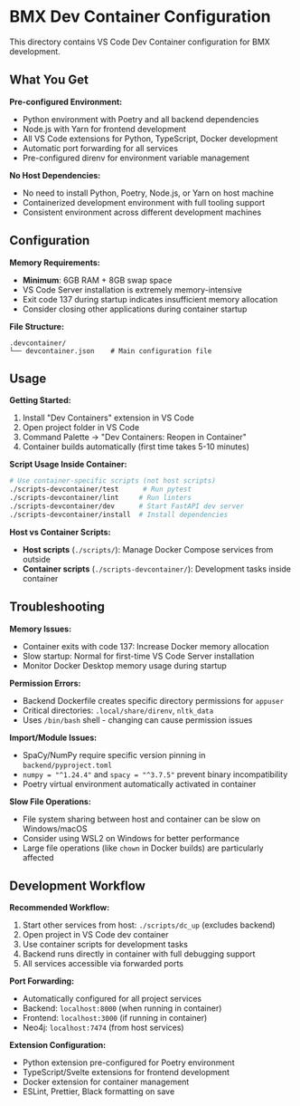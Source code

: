 # BMX Dev Container Configuration

This directory contains VS Code Dev Container configuration for BMX development.

## What You Get

**Pre-configured Environment:**
- Python environment with Poetry and all backend dependencies
- Node.js with Yarn for frontend development
- All VS Code extensions for Python, TypeScript, Docker development
- Automatic port forwarding for all services
- Pre-configured direnv for environment variable management

**No Host Dependencies:**
- No need to install Python, Poetry, Node.js, or Yarn on host machine
- Containerized development environment with full tooling support
- Consistent environment across different development machines

## Configuration

**Memory Requirements:**
- **Minimum**: 6GB RAM + 8GB swap space
- VS Code Server installation is extremely memory-intensive
- Exit code 137 during startup indicates insufficient memory allocation
- Consider closing other applications during container startup

**File Structure:**
```
.devcontainer/
└── devcontainer.json    # Main configuration file
```

## Usage

**Getting Started:**
1. Install "Dev Containers" extension in VS Code
2. Open project folder in VS Code
3. Command Palette → "Dev Containers: Reopen in Container"
4. Container builds automatically (first time takes 5-10 minutes)

**Script Usage Inside Container:**
```bash
# Use container-specific scripts (not host scripts)
./scripts-devcontainer/test      # Run pytest
./scripts-devcontainer/lint     # Run linters
./scripts-devcontainer/dev      # Start FastAPI dev server
./scripts-devcontainer/install  # Install dependencies
```

**Host vs Container Scripts:**
- **Host scripts** (`./scripts/`): Manage Docker Compose services from outside
- **Container scripts** (`./scripts-devcontainer/`): Development tasks inside container

## Troubleshooting

**Memory Issues:**
- Container exits with code 137: Increase Docker memory allocation
- Slow startup: Normal for first-time VS Code Server installation
- Monitor Docker Desktop memory usage during startup

**Permission Errors:**
- Backend Dockerfile creates specific directory permissions for `appuser`
- Critical directories: `.local/share/direnv`, `nltk_data`
- Uses `/bin/bash` shell - changing can cause permission issues

**Import/Module Issues:**
- SpaCy/NumPy require specific version pinning in `backend/pyproject.toml`
- `numpy = "^1.24.4"` and `spacy = "^3.7.5"` prevent binary incompatibility
- Poetry virtual environment automatically activated in container

**Slow File Operations:**
- File system sharing between host and container can be slow on Windows/macOS
- Consider using WSL2 on Windows for better performance
- Large file operations (like `chown` in Docker builds) are particularly affected

## Development Workflow

**Recommended Workflow:**
1. Start other services from host: `./scripts/dc_up` (excludes backend)
2. Open project in VS Code dev container
3. Use container scripts for development tasks
4. Backend runs directly in container with full debugging support
5. All services accessible via forwarded ports

**Port Forwarding:**
- Automatically configured for all project services
- Backend: `localhost:8000` (when running in container)
- Frontend: `localhost:3000` (if running in container)
- Neo4j: `localhost:7474` (from host services)

**Extension Configuration:**
- Python extension pre-configured for Poetry environment
- TypeScript/Svelte extensions for frontend development
- Docker extension for container management
- ESLint, Prettier, Black formatting on save 